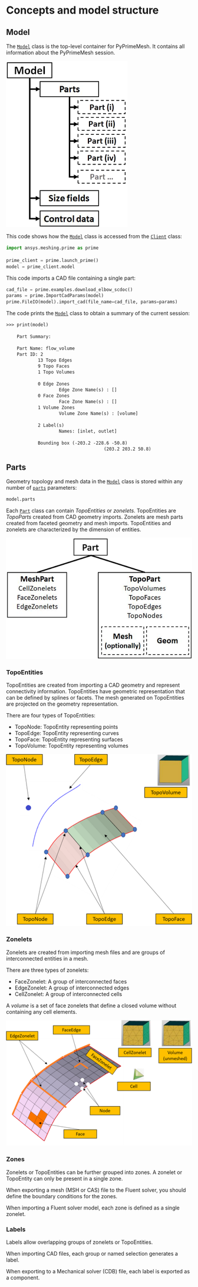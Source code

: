 
# Concepts and model structure

## Model

The [`Model`](../api/_autosummary/ansys.meshing.prime.Model.md#ansys.meshing.prime.Model) class is the top-level container for PyPrimeMesh.
It contains all information about the PyPrimeMesh session.

 ![model_structure](../images/model_structure.png)

This code shows how the [`Model`](../api/_autosummary/ansys.meshing.prime.Model.md#ansys.meshing.prime.Model) class is accessed from the
[`Client`](../api/_autosummary/ansys.meshing.prime.Client.md#ansys.meshing.prime.Client) class:

```python
import ansys.meshing.prime as prime

prime_client = prime.launch_prime()
model = prime_client.model
```

This code imports a CAD file containing a single part:

```python
cad_file = prime.examples.download_elbow_scdoc()
params = prime.ImportCadParams(model)
prime.FileIO(model).import_cad(file_name=cad_file, params=params)
```

The code prints the [`Model`](../api/_autosummary/ansys.meshing.prime.Model.md#ansys.meshing.prime.Model) class to obtain a summary
of the current session:

```pycon
>>> print(model)

    Part Summary:

    Part Name: flow_volume
    Part ID: 2
            13 Topo Edges
            9 Topo Faces
            1 Topo Volumes

            0 Edge Zones
                    Edge Zone Name(s) : []
            0 Face Zones
                    Face Zone Name(s) : []
            1 Volume Zones
                    Volume Zone Name(s) : [volume]

            2 Label(s)
                    Names: [inlet, outlet]

            Bounding box (-203.2 -228.6 -50.8)
                                     (203.2 203.2 50.8)
```

## Parts

Geometry topology and mesh data in the [`Model`](../api/_autosummary/ansys.meshing.prime.Model.md#ansys.meshing.prime.Model) class is stored
within any number of [`parts`](../api/_autosummary/ansys.meshing.prime.Model.parts.md#ansys.meshing.prime.Model.parts) parameters:

```python
model.parts
```

Each [`Part`](../api/_autosummary/ansys.meshing.prime.Part.md#ansys.meshing.prime.Part) class can contain *TopoEntities* or *zonelets*.
TopoEntities are *TopoParts* created from CAD geometry imports. Zonelets are mesh parts created from faceted geometry and mesh imports. TopoEntities and zonelets are characterized by the dimension of entities.

![part_type](../images/part_type.png)

### TopoEntities

TopoEntities are created from importing a CAD geometry and represent connectivity information.
TopoEntities have geometric representation that can be defined by splines or facets. The mesh generated on TopoEntities are projected on the geometry representation.

There are four types of TopoEntities:

- TopoNode: TopoEntity representing points
- TopoEdge: TopoEntity representing curves
- TopoFace: TopoEntity representing surfaces
- TopoVolume: TopoEntity representing volumes

![TopoEntities](../images/TopoEntities.png)

### Zonelets

Zonelets are created from importing mesh files and are groups of interconnected entities in a mesh.

There are three types of zonelets:

- FaceZonelet: A group of interconnected faces
- EdgeZonelet: A group of interconnected edges
- CellZonelet: A group of interconnected cells

A *volume* is a set of face zonelets that define a closed volume without containing any cell elements.

![Zonelets(2)](../images/Zonelets(2).png)

### Zones

Zonelets or TopoEntities can be further grouped into zones. A zonelet or TopoEntity can only be present in a single zone.

When exporting a mesh (MSH or CAS) file to the Fluent solver, you should define the boundary conditions for the zones.

When importing a Fluent solver model, each zone is defined as a single zonelet.

### Labels

Labels allow overlapping groups of zonelets or TopoEntities.

When importing CAD files, each group or named selection generates a label.

When exporting to a Mechanical solver (CDB) file, each label is exported as a component.

